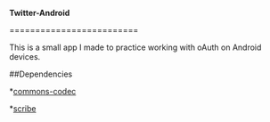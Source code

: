 **Twitter-Android**

=========================

This is a small app I made to practice working with oAuth on Android devices.

##Dependencies

*[commons-codec](http://commons.apache.org/codec)

*[scribe](https://github.com/fernandezpablo85/scribe-java)